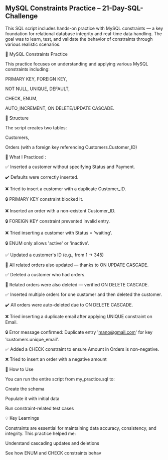 **MySQL Constraints Practice – 21-Day-SQL-Challenge**
-----------------------------------------------------------
This SQL script includes hands-on practice with MySQL constraints — a key foundation for relational database integrity and real-time data handling. The goal was to learn, test, and validate the behavior of constraints through various realistic scenarios.

🔐 MySQL Constraints Practice

This practice focuses on understanding and applying various MySQL constraints including:

PRIMARY KEY, FOREIGN KEY,

NOT NULL, UNIQUE, DEFAULT,

CHECK, ENUM,

AUTO_INCREMENT, ON DELETE/UPDATE CASCADE.

📂 Structure

The script creates two tables:

Customers,

Orders (with a foreign key referencing Customers.Customer_ID)

🚀 What I Practiced :

✅ Inserted a customer without specifying Status and Payment.

✔️ Defaults were correctly inserted.

❌ Tried to insert a customer with a duplicate Customer_ID.

🔒 PRIMARY KEY constraint blocked it.

❌ Inserted an order with a non-existent Customer_ID.

🔒 FOREIGN KEY constraint prevented invalid entry.

❌ Tried inserting a customer with Status = 'waiting'.

🔒 ENUM only allows 'active' or 'inactive'.

✅ Updated a customer's ID (e.g., from 1 → 345)

🔁 All related orders also updated — thanks to ON UPDATE CASCADE.

✅ Deleted a customer who had orders.

🧹 Related orders were also deleted — verified ON DELETE CASCADE.

✅ Inserted multiple orders for one customer and then deleted the customer.

✔️ All orders were auto-deleted due to ON DELETE CASCADE.

❌ Tried inserting a duplicate email after applying UNIQUE constraint on Email.

🔒 Error message confirmed: Duplicate entry 'mano@gmail.com' for key 'customers.unique_email'.

✅ Added a CHECK constraint to ensure Amount in Orders is non-negative.

❌ Tried to insert an order with a negative amount

📜 How to Use

You can run the entire script from my_practice.sql to:

Create the schema

Populate it with initial data

Run constraint-related test cases

💡 Key Learnings

Constraints are essential for maintaining data accuracy, consistency, and integrity. This practice helped me:

Understand cascading updates and deletions

See how ENUM and CHECK constraints behav

